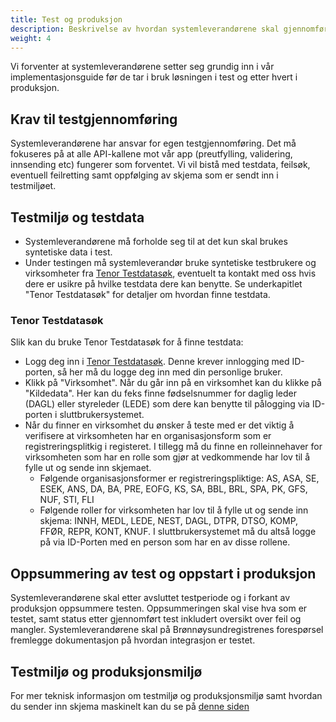 ```yaml
---
title: Test og produksjon
description: Beskrivelse av hvordan systemleverandørene skal gjennomføre testing før de tar i bruk løsningen i produksjon
weight: 4
---
```


Vi forventer at systemleverandørene setter seg grundig inn i vår implementasjonsguide før de tar i bruk løsningen i test og etter hvert i produksjon.

## Krav til testgjennomføring
Systemleverandørene har ansvar for egen testgjennomføring. Det må fokuseres på at alle API-kallene mot vår app (preutfylling, validering, innsending etc) fungerer som forventet. Vi vil bistå med testdata, feilsøk, eventuell feilretting samt oppfølging av skjema som er sendt inn i testmiljøet.

## Testmiljø og testdata
* Systemleverandørene må forholde seg til at det kun skal brukes syntetiske data i test.
* Under testingen må systemleverandør bruke syntetiske testbrukere og virksomheter fra [Tenor Testdatasøk](https://www.skatteetaten.no/skjema/testdata/), eventuelt ta kontakt med oss hvis dere er usikre på hvilke testdata dere kan benytte. Se underkapitlet "Tenor Testdatasøk" for detaljer om hvordan finne testdata.

### Tenor Testdatasøk
Slik kan du bruke Tenor Testdatasøk for å finne testdata:
* Logg deg inn i [Tenor Testdatasøk](https://www.skatteetaten.no/skjema/testdata/). Denne krever innlogging med ID-porten, så her må du logge deg inn med din personlige bruker.
* Klikk på "Virksomhet". Når du går inn på en virksomhet kan du klikke på "Kildedata". Her kan du feks finne fødselsnummer for daglig leder (DAGL) eller styreleder (LEDE) som dere kan benytte til pålogging via ID-porten i sluttbrukersystemet.
* Når du finner en virksomhet du ønsker å teste med er det viktig å verifisere at virksomheten har en organisasjonsform som er registreringsplitkig i registeret. I tillegg må du finne en rolleinnehaver for virksomheten som har en rolle som gjør at vedkommende har lov til å fylle ut og sende inn skjemaet.
  * Følgende organisasjonsformer er registreringspliktige: AS, ASA, SE, ESEK, ANS, DA, BA, PRE, EOFG, KS, SA, BBL, BRL, SPA, PK, GFS, NUF, STI, FLI
  * Følgende roller for virksomheten har lov til å fylle ut og sende inn skjema: INNH, MEDL, LEDE, NEST, DAGL, DTPR, DTSO, KOMP, FFØR, REPR, KONT, KNUF. I sluttbrukersystemet må du altså logge på via ID-Porten med en person som har en av disse rollene.

## Oppsummering av test og oppstart i produksjon
Systemleverandørene skal etter avsluttet testperiode og i forkant av produksjon oppsummere testen. Oppsummeringen skal vise hva som er testet, samt status etter gjennomført test inkludert oversikt over feil og mangler. Systemleverandørene skal på Brønnøysundregistrenes forespørsel fremlegge dokumentasjon på hvordan integrasjon er testet.

## Testmiljø og produksjonsmiljø
For mer teknisk informasjon om testmiljø og produksjonsmiljø samt hvordan du sender inn skjema maskinelt kan du se på [denne siden](../hvordan-sende-inn)

